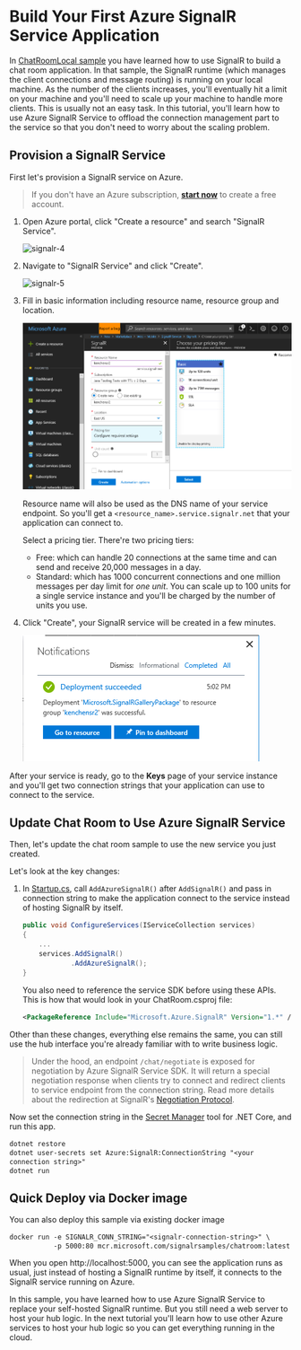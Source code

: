 # Build Your First Azure SignalR Service Application

In [ChatRoomLocal sample](../ChatRoomLocal) you have learned how to use SignalR to build a chat room application. In that sample, the SignalR runtime (which manages the client connections and message routing) is running on your local machine. As the number of the clients increases, you'll eventually hit a limit on your machine and you'll need to scale up your machine to handle more clients. This is usually not an easy task. In this tutorial, you'll learn how to use Azure SignalR Service to offload the connection management part to the service so that you don't need to worry about the scaling problem.

## Provision a SignalR Service

First let's provision a SignalR service on Azure.
> If you don't have an Azure subscription, **[start now](https://azure.microsoft.com/en-us/free/)** to create a free account.

1. Open Azure portal, click "Create a resource" and search "SignalR Service".

   ![signalr-4](../../docs/images/signalr-4.png)

2. Navigate to "SignalR Service" and click "Create".
   
   ![signalr-5](../../docs/images/signalr-5.png)

3. Fill in basic information including resource name, resource group and location.

   ![signalr-2](../../docs/images/signalr-2.png)

   Resource name will also be used as the DNS name of your service endpoint. So you'll get a `<resource_name>.service.signalr.net` that your application can connect to.

   Select a pricing tier. There're two pricing tiers:
   
   * Free: which can handle 20 connections at the same time and can send and receive 20,000 messages in a day.
   * Standard: which has 1000 concurrent connections and one million messages per day limit for *one unit*. You can scale up to 100 units for a single service instance and you'll be charged by the number of units you use.

4. Click "Create", your SignalR service will be created in a few minutes.

   ![signalr-3](../../docs/images/signalr-3.png)

After your service is ready, go to the **Keys** page of your service instance and you'll get two connection strings that your application can use to connect to the service.

## Update Chat Room to Use Azure SignalR Service

Then, let's update the chat room sample to use the new service you just created.

Let's look at the key changes:

1.  In [Startup.cs](Startup.cs), call `AddAzureSignalR()` after `AddSignalR()` and pass in connection string to make the application connect to the service instead of hosting SignalR by itself.

    ```cs
    public void ConfigureServices(IServiceCollection services)
    {
        ...
        services.AddSignalR()
                .AddAzureSignalR();
    }
    ```

    You also need to reference the service SDK before using these APIs. This is how that would look in your ChatRoom.csproj file:

    ```xml
    <PackageReference Include="Microsoft.Azure.SignalR" Version="1.*" />
    ```

Other than these changes, everything else remains the same, you can still use the hub interface you're already familiar with to write business logic.

> Under the hood, an endpoint `/chat/negotiate` is exposed for negotiation by Azure SignalR Service SDK. It will return a special negotiation response when clients try to connect and redirect clients to service endpoint from the connection string. Read more details about the redirection at SignalR's [Negotiation Protocol](https://github.com/aspnet/SignalR/blob/master/specs/TransportProtocols.md#post-endpoint-basenegotiate-request).


Now set the connection string in the [Secret Manager](https://docs.microsoft.com/en-us/aspnet/core/security/app-secrets?view=aspnetcore-2.1&tabs=visual-studio#secret-manager) tool for .NET Core, and run this app.

```
dotnet restore
dotnet user-secrets set Azure:SignalR:ConnectionString "<your connection string>"
dotnet run
```

## Quick Deploy via Docker image
You can also deploy this sample via existing docker image

```
docker run -e SIGNALR_CONN_STRING="<signalr-connection-string>" \
           -p 5000:80 mcr.microsoft.com/signalrsamples/chatroom:latest
```

When you open http://localhost:5000, you can see the application runs as usual, just instead of hosting a SignalR runtime by itself, it connects to the SignalR service running on Azure.

In this sample, you have learned how to use Azure SignalR Service to replace your self-hosted SignalR runtime. But you still need a web server to host your hub logic. In the next tutorial you'll learn how to use other Azure services to host your hub logic so you can get everything running in the cloud.
